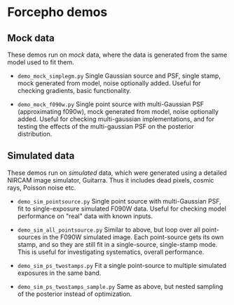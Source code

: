 Forcepho demos
=====

Mock data
---
These demos run on _mock_ data, where the data is generated from the same model used to fit them.

* `demo_mock_simplegm.py` Single Gaussian source and PSF, single stamp, mock generated from model, noise optionally added.  Useful for checking gradients, basic functionality.

* `demo_mock_f090w.py` Single point source with multi-Gaussian PSF (approximating f090w), mock generated from model, noise optionally added.  Useful for checking multi-gaussian implementations, and for testing the effects of the multi-gaussian PSF on the posterior distribution.

Simulated data
----
These demos run on _simulated_ data, which were generated using a detailed NIRCAM image simulator, Guitarra.  Thus it includes dead pixels, cosmic rays, Poisson noise etc.

* `demo_sim_pointsource.py` Single point source with multi-Gaussian PSF, fit to single-exposure simulated F090W data.  Useful for checking model performance on "real" data with known inputs.

* `demo_sim_all_pointsource.py`  Similar to above, but loop over all point-sources in the F090W simulated image.  Each point-source gets its own stamp, and so they are still fit in a single-source, single-stamp mode.  This is useful for investigating systematics, overall performance.

* `demo_sim_ps_twostamps.py`  Fit a single point-source to multiple simulated exposures in the same band.

* `demo_sim_ps_twostamps_sample.py`  Same as above, but nested sampling of the posterior instead of optimization.
